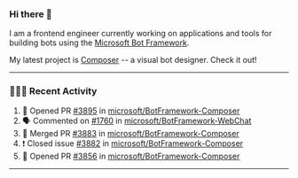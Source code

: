 ### Hi there 👋

I am a frontend engineer currently working on applications and tools for building bots using the [Microsoft Bot Framework](https://dev.botframework.com/).

My latest project is [Composer](https://github.com/microsoft/BotFramework-Composer) -- a visual bot designer. Check it out!

---

### 👨🏻‍💻 Recent Activity

<!--START_SECTION:activity-->
1. 💪 Opened PR [#3895](https://github.com//microsoft/BotFramework-Composer/pull/3895) in [microsoft/BotFramework-Composer](https://github.com//microsoft/BotFramework-Composer)
2. 🗣 Commented on [#1760](https://github.com//microsoft/BotFramework-WebChat/issues/1760) in [microsoft/BotFramework-WebChat](https://github.com//microsoft/BotFramework-WebChat)
3. 🎉 Merged PR [#3883](https://github.com//microsoft/BotFramework-Composer/pull/3883) in [microsoft/BotFramework-Composer](https://github.com//microsoft/BotFramework-Composer)
4. ❗️ Closed issue [#3882](https://github.com//microsoft/BotFramework-Composer/issues/3882) in [microsoft/BotFramework-Composer](https://github.com//microsoft/BotFramework-Composer)
5. 💪 Opened PR [#3856](https://github.com//microsoft/BotFramework-Composer/pull/3856) in [microsoft/BotFramework-Composer](https://github.com//microsoft/BotFramework-Composer)
<!--END_SECTION:activity-->

---

<!--
**a-b-r-o-w-n/a-b-r-o-w-n** is a ✨ _special_ ✨ repository because its `README.md` (this file) appears on your GitHub profile.

Here are some ideas to get you started:

- 🔭 I’m currently working on ...
- 🌱 I’m currently learning ...
- 👯 I’m looking to collaborate on ...
- 🤔 I’m looking for help with ...
- 💬 Ask me about ...
- 📫 How to reach me: ...
- 😄 Pronouns: ...
- ⚡ Fun fact: ...
-->
